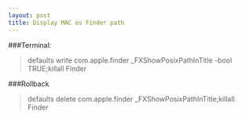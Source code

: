 ```yaml
---
layout: post
title: Display MAC os Finder path
---
```

###Terminal:
> defaults write com.apple.finder _FXShowPosixPathInTitle -bool TRUE;killall Finder

###Rollback
> defaults delete com.apple.finder _FXShowPosixPathInTitle;killall Finder
